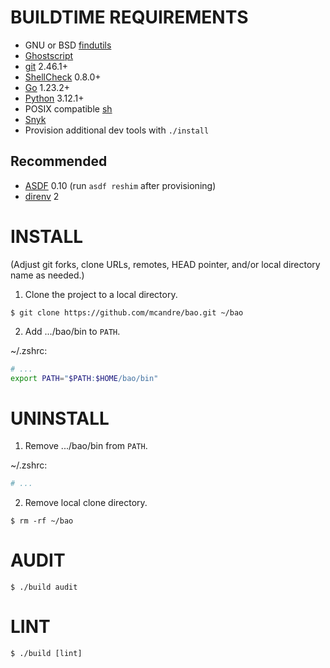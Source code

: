 # BUILDTIME REQUIREMENTS

* GNU or BSD [findutils](https://en.wikipedia.org/wiki/Find_(Unix))
* [Ghostscript](https://www.ghostscript.com/)
* [git](https://git-scm.com/) 2.46.1+
* [ShellCheck](https://www.shellcheck.net/) 0.8.0+
* [Go](https://go.dev/) 1.23.2+
* [Python](https://www.python.org/) 3.12.1+
* POSIX compatible [sh](https://pubs.opengroup.org/onlinepubs/9699919799/utilities/sh.html)
* [Snyk](https://snyk.io/)
* Provision additional dev tools with `./install`

## Recommended

* [ASDF](https://asdf-vm.com/) 0.10 (run `asdf reshim` after provisioning)
* [direnv](https://direnv.net/) 2

# INSTALL

(Adjust git forks, clone URLs, remotes, HEAD pointer, and/or local directory name as needed.)

1. Clone the project to a local directory.

```console
$ git clone https://github.com/mcandre/bao.git ~/bao
```

2. Add .../bao/bin to `PATH`.

~/.zshrc:

```zsh
# ...
export PATH="$PATH:$HOME/bao/bin"
```

# UNINSTALL

1. Remove .../bao/bin from `PATH`.

~/.zshrc:

```zsh
# ...
```

2. Remove local clone directory.

```console
$ rm -rf ~/bao
```

# AUDIT

```console
$ ./build audit
```

# LINT

```console
$ ./build [lint]
```
